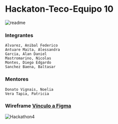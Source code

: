 # Hackaton-Teco-Equipo 10
![readme](https://user-images.githubusercontent.com/90204740/158863107-a40d2531-7689-4088-a8eb-c8b1e3316a24.png)

### Integrantes
```
Alvarez, Anibal Federico
Antuare Maita, Alessandra
Garcia, Alan Daniel
Mastromarino, Nicolas
Montes, Diego Edgardo
Sanchez Baena, Baltasar
```
### Mentores
```
Donato Vignais, Noelia
Vera Tapia, Patricia
```

### Wireframe [Vínculo a Figma](https://www.figma.com/file/a9jbJHpOd56FgiNdlGUNHu/Wireframe-Hackaton-Team-10?node-id=133%3A671)

![Hackathon4](https://user-images.githubusercontent.com/90204740/158864526-840e9bc9-0055-47ce-be59-64db99a90792.png)
